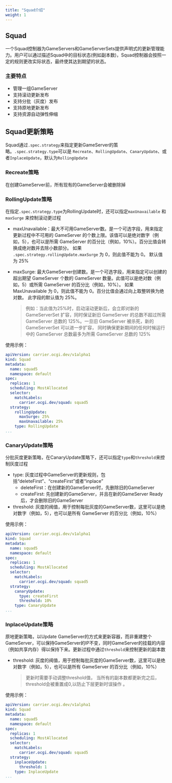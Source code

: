 ```yaml
---
title: "Squad介绍"
weight: 1
---
```


## Squad

一个Squad控制器为GameServers和GameServerSets提供声明式的更新管理能力。用户可以通过描述Squad中的目标状态(例如副本数)，Squad控制器会按照一定的规则更改实际状态，最终使其达到期望的状态。

### 主要特点

- 管理一组GameServer
- 支持滚动更新发布
- 支持分批（灰度）发布
- 支持原地更新发布
- 支持资源自动弹性伸缩

## Squad更新策略

Squad通过`.spec.strategy`来指定更新GameServer的策略。`.spec.strategy.type`可以是 `Recreate`、`RollingUpdate`、`CanaryUpdate`、或者`InplaceUpdate`，默认为`RollingUpdate`

### Recreate策略

在创建GameServer前，所有现有的GameServer会被删除掉

### RollingUpdate策略

在指定`.spec.strategy.type`为RollingUpdate时，还可以指定`maxUnavailable` 和 `maxSurge` 来控制滚动更过程
- maxUnavailable：最大不可用GameServer数。是一个可选字段，用来指定更新过程中不可用的  GameServer 的个数上限。该值可以是绝对数字（例如，5），也可以是所需 GameServer 的百分比（例如，10%）。百分比值会转换成绝对数并去除小数部分。 如果 `.spec.strategy.rollingUpdate.maxSurge` 为 0，则此值不能为 0。 默认值为 25%
- maxSurge: 最大GameServer创建数。是一个可选字段，用来指定可以创建的超出期望  GameServer 个数的 GameServer 数量。此值可以是绝对数（例如，5）或所需 GameServer 的百分比（例如，10%）。 如果 MaxUnavailable 为 0，则此值不能为 0。百分比值会通过向上取整转换为绝对数。 此字段的默认值为 25%。

	> 例如：当此值为25%时，启动滚动更新后，会立即对新的 GameServerSet 扩容，同时保证新旧 GameServer 的总数不超过所需 GameServer 总数的 125%。一旦旧 GameServer 被杀死，新的 GameServerSet 可以进一步扩容， 同时确保更新期间的任何时候运行中的 GameServer 总数最多为所需 GameServer 总数的 125%

使用示例：

```yaml
apiVersion: carrier.ocgi.dev/v1alpha1
kind: Squad
metadata:
  name: squad5
  namespace: default
spec:
  replicas: 1
  scheduling: MostAllocated
  selector:
    matchLabels:
      carrier.ocgi.dev/squad: squad5
  strategy:
    rollingUpdate:
      maxSurge: 25%
      maxUnavailable: 25%
    type: RollingUpdate
...
```

### CanaryUpdate策略

分批灰度更新策略，在CanaryUpdate策略下，还可以指定`type`和`threshold`来控制灰度过程
- type: 灰度过程中GameServer的更新规则，包括“deleteFirst”、“createFirst”或者“inplace”
  - deleteFirst：在创建新的GameServer时，先删除旧的GameServer
  - createFirst: 先创建新的GameServer，并且在新的GameServer Ready后，才会删除旧的GameServer
- threshold: 灰度的阀值，用于控制每批灰度的GameServer数，这里可以是绝对数字（例如，5），也可以是所有 GameServer 的百分比（例如，10%）

使用示例：

```yaml
apiVersion: carrier.ocgi.dev/v1alpha1
kind: Squad
metadata:
  name: squad5
  namespace: default
spec:
  replicas: 1
  scheduling: MostAllocated
  selector:
    matchLabels:
      carrier.ocgi.dev/squad: squad5
  strategy:
    canaryUpdate:
      tpye: createFirst
      threshold: 10%
    type: CanaryUpdate
...
```

### InplaceUpdate策略

原地更新策略，以Update GameServer的方式来更新容器，而非重建整个GameServer，可以保持GameServer的IP不变，同时GameServer的挂载的内容（例如共享内存）得以保持下来。更新过程中通过`threshold`来控制更新的副本数
- threshold: 灰度的阀值，用于控制每批灰度的GameServer数，这里可以是绝对数字（例如，5），也可以是所有 GameServer 的百分比（例如，10%）

  > 更新时需要手动调整threshold值， 当所有的副本数都更新完之后，threshold会被重置成0,以防止下层更新时误操作 。

使用示例：

```yaml
apiVersion: carrier.ocgi.dev/v1alpha1
kind: Squad
metadata:
  name: squad5
  namespace: default
spec:
  replicas: 1
  scheduling: MostAllocated
  selector:
    matchLabels:
      carrier.ocgi.dev/squad: squad5
  strategy:
    inplaceUpdate:
      threshold: 1
    type: InplaceUpdate
...
```